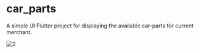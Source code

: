 # car_parts

A simple UI Flutter project for displaying the available car-parts for current merchant.


![2](https://github.com/ahmedelmorsy1/cars/assets/38796224/7efb83fe-4d89-4c6b-8e21-2d4b09b16a17)
